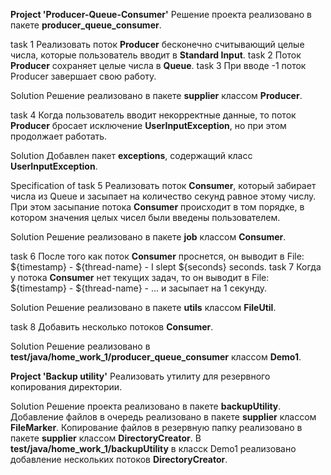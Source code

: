 **Project 'Producer-Queue-Consumer'**
Решение проекта реализовано в пакете **producer_queue_consumer**.

task 1
Реализовать поток **Producer** бесконечно считывающий целые числа, которые пользователь вводит в **Standard Input**.
task 2
Поток **Producer** сохраняет целые числа в **Queue**.
task 3
При вводе -1 поток Producer завершает свою работу.

Solution 
Решение реализовано в пакете **supplier** классом **Producer**. 

task 4
Когда пользователь вводит некорректные данные, то поток **Producer** бросает исключение **UserInputException**, 
но при этом продолжает работать.

Solution
Добавлен пакет **exceptions**, содержащий класс **UserInputException**.

Specification of task 5
Реализовать поток **Consumer**, который забирает числа из Queue и засыпает на количество секунд равное этому числу. 
При этом засыпание потока **Consumer** происходит в том порядке, в котором значения целых чисел были введены пользователем.

Solution
Решение реализовано в пакете **job** классом **Consumer**. 

task 6
После того как поток **Consumer** проснется, он выводит в File: 
${timestamp} - ${thread-name} - I slept ${seconds} seconds.
task 7
Когда у потока **Consumer** нет текущих задач, то он выводит в File: 
${timestamp} - ${thread-name} - ... и засыпает на 1 секунду.

Solution
Решение реализовано в пакете **utils** классом **FileUtil**. 

task 8
Добавить несколько потоков **Consumer**.

Solution
Решение реализовано в  **test/java/home_work_1/producer_queue_consumer** классом **Demo1**. 

**Project 'Backup utility'**
Реализовать утилиту для резервного копирования директории.

Solution
Решение проекта реализовано в пакете **backupUtility**.
Добавление файлов в очередь реализовано в пакете **supplier** классом **FileMarker**.
Копирование файлов в резервную папку реализовано в пакете **supplier** классом **DirectoryCreator**.
В **test/java/home_work_1/backupUtility** в класск Demo1 реализовано добавление нескольких
потоков **DirectoryCreator**.